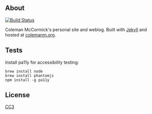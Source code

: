 ## About

[![Build Status](https://travis-ci.org/colemanm/colemanm.github.com.png?branch=master)](https://travis-ci.org/colemanm/colemanm.github.com)


Coleman McCormick's personal site and weblog. Built with [Jekyll](http://jekyllrb.com) and hosted at [colemanm.org](http://www.colemanm.org).

## Tests

Install pa11y for accessibility testing:

```shell
brew install node
brew install phantomjs
npm install -g pa11y
```

## License

[CC3](http://creativecommons.org/licenses/by/3.0/us/)
